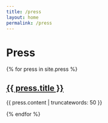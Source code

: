 ```yaml
---
title: /press
layout: home
permalink: /press
---
```


# Press

{% for press in site.press %}
  <h2><a href="{{ press.url }}">{{ press.title }}</a></h2>
  <p>{{ press.content | truncatewords: 50 }}</p>
{% endfor %}
